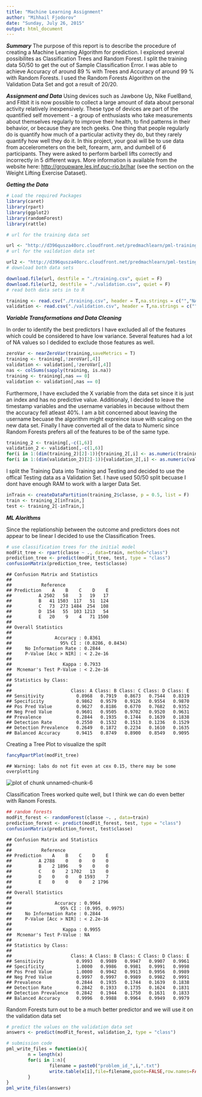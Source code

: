 ```yaml
---
title: "Machine Learning Assignment"
author: "Mihhail Fjodorov"
date: "Sunday, July 26, 2015"
output: html_document
---
```


***Summary***
The purpose of this report is to describe the procedure of creating a Machine Learning Algorithm
for prediction. I explored several possibilites as Classification Trees and Random Forest.
I split the training data 50/50 to get the out of Sample Classification Error. I was able to achieve
Accuracy of around 89 % with Trees and Accuracy of around 99 % with Random Forests.
I used the Random Forests Algorithm on the Validation Data Set and got a result of 20/20.

***Assignment and Data***
Using devices such as Jawbone Up, Nike FuelBand, and Fitbit it is now possible to collect a large amount of data about personal activity relatively inexpensively. These type of devices are part of the quantified self movement - a group of enthusiasts who take measurements about themselves regularly to improve their health, to find patterns in their behavior, or because they are tech geeks. One thing that people regularly do is quantify how much of a particular activity they do, but they rarely quantify how well they do it. In this project, your goal will be to use data from accelerometers on the belt, forearm, arm, and dumbell of 6 participants. They were asked to perform barbell lifts correctly and incorrectly in 5 different ways. More information is available from the website here: http://groupware.les.inf.puc-rio.br/har (see the section on the Weight Lifting Exercise Dataset).

***Getting the Data***


```r
# Load the required Packages
library(caret)
library(rpart)
library(ggplot2)
library(randomForest)
library(rattle)

# url for the training data set

url <- "http://d396qusza40orc.cloudfront.net/predmachlearn/pml-training.csv"
# url for the vaildation data set

url2 <- "http://d396qusza40orc.cloudfront.net/predmachlearn/pml-testing.csv"
# download both data sets

download.file(url, destfile = "./training.csv", quiet = F)
download.file(url2, destfile = "./validation.csv", quiet = F)
# read both data sets in to R

training <- read.csv("./training.csv", header = T,na.strings = c("","NA","#DIV/0!"))
validation <- read.csv("./validation.csv", header = T,na.strings = c("","NA","#DIV/0!"))
```

***Variable Transformations and Data Cleaning***

In order to identify the best predictors I have excluded all of the features which could be considered to have low variance. Several features had a lot of NA values so I dedided to exclude those features as well.


```r
zeroVar <- nearZeroVar(training,saveMetrics = T)
training <- training[,!zeroVar[,4]]
validation <- validation[,!zeroVar[,4]]
nas <- colSums(sapply(training, is.na))
training <- training[,nas == 0]
validation <- validation[,nas == 0]
```


Furthermore, I have excluded the X variable from the data set since it is just an index and has no predictive value. Additionaly, I decided to leave the timestamp variables and the username variables in because without them the accuracy fell atleast 40%. I am a bit concerned about leaving the username becuase the algorithm might
expreince issue with scaling on the new data set.
Finally I have converted all of the data to Numeric since Random Forests prefers all of the features to be of
the same type.


```r
training_2 <- training[,-c(1,6)]
validation_2 <- validation[,-c(1,6)]
for(i in 1:(dim(training_2)[2]-1)){training_2[,i] <- as.numeric(training_2[,i])}
for(i in 1:(dim(validation_2)[2]-1)){validation_2[,i] <- as.numeric(validation_2[,i])}
```

I split the Training Data into Training and Testing and decided to use the offical Testing data as a Validation
Set. I have used 50/50 split becuase I dont have enough RAM to work with a larger Data Set.


```r
inTrain <- createDataPartition(training_2$classe, p = 0.5, list = F) 
train <- training_2[inTrain,]
test <- training_2[-inTrain,]
```

***ML Alorithms***

Since the replationship between the outcome and predictors does not appear to be linear
I decided to use the Classification Trees.


```r
# use classification trees for the initial model
modFit_tree <- rpart(classe ~ ., data=train, method="class")
prediction_tree <- predict(modFit_tree, test, type = "class")
confusionMatrix(prediction_tree, test$classe)
```

```
## Confusion Matrix and Statistics
## 
##           Reference
## Prediction    A    B    C    D    E
##          A 2502   58    3   19   17
##          B   41 1503  117   51  124
##          C   73  273 1484  254  108
##          D  154   55  103 1213   54
##          E   20    9    4   71 1500
## 
## Overall Statistics
##                                           
##                Accuracy : 0.8361          
##                  95% CI : (0.8286, 0.8434)
##     No Information Rate : 0.2844          
##     P-Value [Acc > NIR] : < 2.2e-16       
##                                           
##                   Kappa : 0.7933          
##  Mcnemar's Test P-Value : < 2.2e-16       
## 
## Statistics by Class:
## 
##                      Class: A Class: B Class: C Class: D Class: E
## Sensitivity            0.8968   0.7919   0.8673   0.7544   0.8319
## Specificity            0.9862   0.9579   0.9126   0.9554   0.9870
## Pos Pred Value         0.9627   0.8186   0.6770   0.7682   0.9352
## Neg Pred Value         0.9601   0.9505   0.9702   0.9520   0.9631
## Prevalence             0.2844   0.1935   0.1744   0.1639   0.1838
## Detection Rate         0.2550   0.1532   0.1513   0.1236   0.1529
## Detection Prevalence   0.2649   0.1872   0.2234   0.1610   0.1635
## Balanced Accuracy      0.9415   0.8749   0.8900   0.8549   0.9095
```

Creating a Tree Plot to visualize the spilt

```r
fancyRpartPlot(modFit_tree)
```

```
## Warning: labs do not fit even at cex 0.15, there may be some overplotting
```

![plot of chunk unnamed-chunk-6](figure/unnamed-chunk-6-1.png) 

Classification Trees worked quite well, but I think we can do even better with Ranom Forests.





```r
## random forests
modFit_forest <- randomForest(classe ~. , data=train)
prediction_forest <- predict(modFit_forest, test, type = "class")
confusionMatrix(prediction_forest, test$classe)
```

```
## Confusion Matrix and Statistics
## 
##           Reference
## Prediction    A    B    C    D    E
##          A 2788    0    0    0    0
##          B    2 1896    9    0    0
##          C    0    2 1702   13    0
##          D    0    0    0 1593    7
##          E    0    0    0    2 1796
## 
## Overall Statistics
##                                          
##                Accuracy : 0.9964         
##                  95% CI : (0.995, 0.9975)
##     No Information Rate : 0.2844         
##     P-Value [Acc > NIR] : < 2.2e-16      
##                                          
##                   Kappa : 0.9955         
##  Mcnemar's Test P-Value : NA             
## 
## Statistics by Class:
## 
##                      Class: A Class: B Class: C Class: D Class: E
## Sensitivity            0.9993   0.9989   0.9947   0.9907   0.9961
## Specificity            1.0000   0.9986   0.9981   0.9991   0.9998
## Pos Pred Value         1.0000   0.9942   0.9913   0.9956   0.9989
## Neg Pred Value         0.9997   0.9997   0.9989   0.9982   0.9991
## Prevalence             0.2844   0.1935   0.1744   0.1639   0.1838
## Detection Rate         0.2842   0.1933   0.1735   0.1624   0.1831
## Detection Prevalence   0.2842   0.1944   0.1750   0.1631   0.1833
## Balanced Accuracy      0.9996   0.9988   0.9964   0.9949   0.9979
```

Random Forests turn out to be a much better predictor and we will use it on the validation data set


```r
# predict the values on the validation data set
answers <- predict(modFit_forest, validation_2, type = "class")

# submission code
pml_write_files = function(x){
        n = length(x)
        for(i in 1:n){
                filename = paste0("problem_id_",i,".txt")
                write.table(x[i],file=filename,quote=FALSE,row.names=FALSE,col.names=FALSE)
        }
}
pml_write_files(answers)
```
